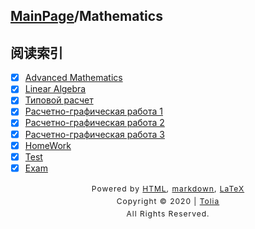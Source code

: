 ## [MainPage](../index.md)/Mathematics

## 阅读索引

- [x] [Advanced Mathematics](./AdvancedMathematics.md)
- [x] [Linear Algebra](./LinearAlgebra.md)
- [x] [Типовой расчет](./TypeWork.md)
- [x] [Расчетно-графическая работа 1](./GraphicWork1.md)
- [x] [Расчетно-графическая работа 2](./GraphicWork2.md)
- [x] [Расчетно-графическая работа 3](./GraphicWork3.ipynb)
- [x] [HomeWork](HomeWork/Task.md)
- [x] [Test](Test.md)
- [x] [Exam](Exam.md)

<style type="text/css">
    #footer {
        position: relative;
        margin: 0 auto;
        line-height: 20px;
        text-align: center;
        font-size: 12px;
        letter-spacing: 1px;
    }
 
    .content {
        height: 1800px;
        width: 100%;
        text-align: center;
    }
</style>

<div id="footer">
    Powered by
    <a href="https://html5up.net">HTML</a>, 
    <a href="https://markdown.com.cn/">markdown</a>, 
    <a href="https://www.latex-project.org/">LaTeX</a>
    <br>
    Copyright © 2020 | 
    <a href="https://tolia-gh.github.io">Tolia</a>
    <br>
    All Rights Reserved.
    <br>
</div>
